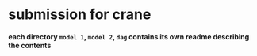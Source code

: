 # submission for crane

#### each directory `model 1`, `model 2`, `dag` contains its own readme describing the contents
